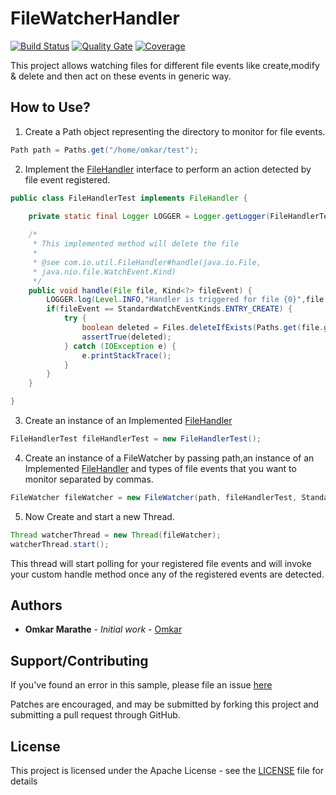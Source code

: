 # FileWatcherHandler

[![Build Status](https://travis-ci.org/omkar9999/FileWatcherHandler.svg?branch=master)](https://travis-ci.org/omkar9999/FileWatcherHandler) [![Quality Gate](https://sonarcloud.io/api/project_badges/measure?project=com.io.util%3Afilewatcherhandler&metric=alert_status)](https://sonarcloud.io/dashboard?id=com.io.util%3Afilewatcherhandler) [![Coverage](https://sonarcloud.io/api/project_badges/measure?project=com.io.util%3Afilewatcherhandler&metric=coverage)](https://sonarcloud.io/dashboard?id=com.io.util%3Afilewatcherhandler)

This project allows watching files for different file events like create,modify &amp; delete and then act on these events in generic way.

## How to Use?

1) Create a Path object representing the directory to monitor for file events.

```java
Path path = Paths.get("/home/omkar/test");
```

2) Implement the [FileHandler](src/main/java/com/io/util/FileHandler.java) interface to perform an action detected by file event registered.

```java
public class FileHandlerTest implements FileHandler {

	private static final Logger LOGGER = Logger.getLogger(FileHandlerTest.class.getName());
	
	/*
	 * This implemented method will delete the file
	 * 
	 * @see com.io.util.FileHandler#handle(java.io.File,
	 * java.nio.file.WatchEvent.Kind)
	 */
	public void handle(File file, Kind<?> fileEvent) {
		LOGGER.log(Level.INFO,"Handler is triggered for file {0}",file.getPath());
		if(fileEvent == StandardWatchEventKinds.ENTRY_CREATE) {
			try {
				boolean deleted = Files.deleteIfExists(Paths.get(file.getPath()));
				assertTrue(deleted);
			} catch (IOException e) {
				e.printStackTrace();
			}
		}
	}

}
```

3) Create an instance of an Implemented [FileHandler](src/test/java/com/io/util/FileWatcherTest.java)

```java
FileHandlerTest fileHandlerTest = new FileHandlerTest();
```

4) Create an instance of a FileWatcher by passing path,an instance of an Implemented [FileHandler](src/main/java/com/io/util/FileHandler.java) and types of file events that you want to monitor separated by commas.

```java
FileWatcher fileWatcher = new FileWatcher(path, fileHandlerTest, StandardWatchEventKinds.ENTRY_CREATE);
```
5) Now Create and start a new Thread.

```java
Thread watcherThread = new Thread(fileWatcher);
watcherThread.start();
```
This thread will start polling for your registered file events and will invoke your custom handle method once any of the registered events are detected.

## Authors

* **Omkar Marathe** - *Initial work* - [Omkar](https://github.com/omkar9999/)

## Support/Contributing

If you've found an error in this sample, please file an issue [here](https://github.com/omkar9999/FileWatcherHandler/issues)

Patches are encouraged, and may be submitted by forking this project and
submitting a pull request through GitHub.

## License

This project is licensed under the Apache License - see the [LICENSE](LICENSE) file for details
